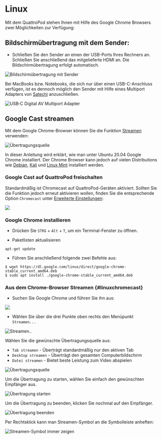# Linux

Mit dem QuattroPod stehen Ihnen mit Hilfe des Google Chrome Browsers zwei Möglichkeiten zur Verfügung:

## Bildschirmübertragung mit dem Sender:

* Schließen Sie den Sender an einen der USB-Ports Ihres Rechners an. Schließen Sie anschließend das mitgelieferte HDMI an. Die Bildschirmübertragung erfolgt automatisch.

![Bildschirmübertragung mit Sender](/assets/img/QSG-Windows.png)

Bei MacBooks bzw. Notebooks, die sich nur über einen USB-C-Anschluss verfügen, ist es dennoch möglich den Sender mit Hilfe eines Multiport Adapters von [Satechi](https://www.amazon.de/Satechi-Schlanker-Multiport-Adapter-Ladeanschluss-Aluminium/dp/B01J4BO0X8?psc=1&SubscriptionId=AKIAILSHYYTFIVPWUY6Q&tag=duc03-21&linkCode=xm2&camp=2025&creative=165953&creativeASIN=B01J4BO0X8) anzuschließen. 

![USB‑C Digital AV Multiport Adapter](/assets/img/USB-C_Multiport-Adapter.jpg)

## Google Cast streamen

Mit dem Google Chrome-Browser können Sie die Funktion [Streamen](#linuxchromecast) verwenden:

![Übertragungsquelle](/assets/img/Linux.Chrome_select_stream2.png)

In dieser Anleitung wird erklärt, wie man unter Ubuntu 20.04 Google Chrome installiert. Der Chrome Browser kann jedoch auf vielen Distributions wie [Debian](https://www.debian.org/distrib/), [Kali](https://www.kali.org/) und [Linux Mint](https://linuxmint.com/) installiert werden.

### Google Cast auf QuattroPod freischalten

Standardmäßig ist Chromecast auf QuattroPod-Geräten aktiviert. Sollten Sie die Funktion jedoch erneut aktivieren wollen, finden Sie die entsprechende Option `Chromecast` unter [Erweiterte Einstellungen](adv.settings.md#Chromecast):

![](/assets/img/Chromecast-support.png)

### Google Chrome installieren

* Drücken Sie `STRG` + `Alt` + `T`, um ein Terminal-Fenster zu öffnen.

* Paketlisten aktualisieren

```
apt-get update
```

* Führen Sie anschließend folgende zwei Befehle aus:

```
$ wget https://dl.google.com/linux/direct/google-chrome-stable_current_amd64.deb
$ sudo apt install ./google-chrome-stable_current_amd64.deb
```

### Aus dem Chrome-Browser Streamen {#linuxchromecast}

* Suchen Sie Google Chrome und führen Sie ihn aus:

![](/assets/img/Linux.Launch.Chrome.png)

* Wählen Sie über die drei Punkte oben rechts den Menüpunkt `Streamen...`

![Streamen..](/assets/img/Linux.Chrome_stream.png)

Wählen Sie die gewünschte Übertragungsquelle aus:

+ `Tab streamen` - Überträgt standardmäßig nur den aktiven Tab
+ `Desktop streamen` - Überträgt den gesamten Computerbildschirm 
+ `Datei streamen` - Bietet beste Leistung zum Video abspielen

![Übertragungsquelle](/assets/img/Linux.Chrome_select_stream2.png)

Um die Übertragung zu starten, wählen Sie einfach den gewünschten Empfänger aus.

![Übertragung starten](/assets/img/Linux.Chrome_start_stream.png)

Um die Übertragung zu beenden, klicken Sie nochmal auf den Empfänger.

![Übertragung beenden](/assets/img/end_stream.png)

Per Rechtsklick kann man Streamen-Symbol an die Symbolleiste anheften:

![Streamen-Symbol immer zeigen](/assets/img/Linux.Chrome.Always_show_icon.png)
